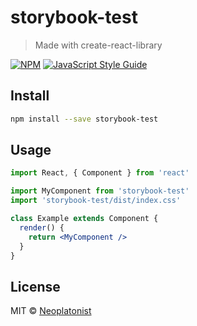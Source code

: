 # storybook-test

> Made with create-react-library

[![NPM](https://img.shields.io/npm/v/storybook-test.svg)](https://www.npmjs.com/package/storybook-test) [![JavaScript Style Guide](https://img.shields.io/badge/code_style-standard-brightgreen.svg)](https://standardjs.com)

## Install

```bash
npm install --save storybook-test
```

## Usage

```jsx
import React, { Component } from 'react'

import MyComponent from 'storybook-test'
import 'storybook-test/dist/index.css'

class Example extends Component {
  render() {
    return <MyComponent />
  }
}
```

## License

MIT © [Neoplatonist](https://github.com/Neoplatonist)
